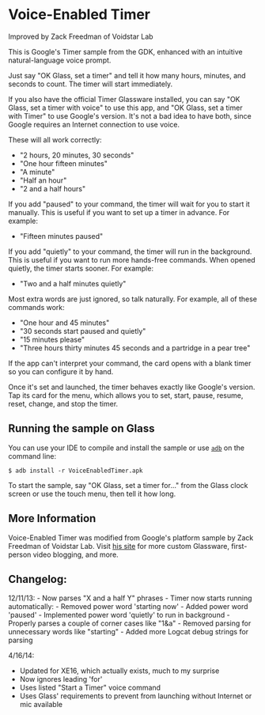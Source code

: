 Voice-Enabled Timer
===================

Improved by Zack Freedman of Voidstar Lab

This is Google's Timer sample from the GDK, enhanced with an intuitive natural-language voice prompt.

Just say "OK Glass, set a timer" and tell it how many hours, minutes, and seconds to count. The timer will start immediately.

If you also have the official Timer Glassware installed, you can say "OK Glass, set a timer with voice" to use this app, and "OK Glass, set a timer with Timer" to use Google's version. It's not a bad idea to have both, since Google requires an Internet connection to use voice.

These will all work correctly:
- "2 hours, 20 minutes, 30 seconds"
- "One hour fifteen minutes"
- "A minute"
- "Half an hour"
- "2 and a half hours"

If you add "paused" to your command, the timer will wait for you to start it manually. This is useful if you want to set up a timer in advance. For example:
- "Fifteen minutes paused"

If you add "quietly" to your command, the timer will run in the background. This is useful if you want to run more hands-free commands. When opened quietly, the timer starts sooner. For example:
- "Two and a half minutes quietly"

Most extra words are just ignored, so talk naturally. For example, all of these commands work:
- "One hour and 45 minutes"
- "30 seconds start paused and quietly"
- "15 minutes please"
- "Three hours thirty minutes 45 seconds and a partridge in a pear tree"

If the app can't interpret your command, the card opens with a blank timer so you can configure it by hand.

Once it's set and launched, the timer behaves exactly like Google's version. Tap its card for the menu, which allows you to set, start, pause, resume, reset, change, and stop the timer.

## Running the sample on Glass

You can use your IDE to compile and install the sample or use
[`adb`](https://developer.android.com/tools/help/adb.html)
on the command line:

    $ adb install -r VoiceEnabledTimer.apk

To start the sample, say "OK Glass, set a timer for..." from the Glass clock screen or use the touch menu, then tell it how long.

## More Information

Voice-Enabled Timer was modified from Google's platform sample by Zack Freedman of Voidstar Lab. Visit [his site](http://zackfreedman.com "the greatest site on the Web since Zombo.com") for more custom Glassware, first-person video blogging, and more.

## Changelog:
12/11/13: 
	- Now parses "X and a half Y" phrases
	- Timer now starts running automatically:
		- Removed power word 'starting now'
		- Added power word 'paused'
	- Implemented power word 'quietly' to run in background
	- Properly parses a couple of corner cases like "1&a"
	- Removed parsing for unnecessary words like "starting"
	- Added more Logcat debug strings for parsing

4/16/14:
- Updated for XE16, which actually exists, much to my surprise
- Now ignores leading 'for'
- Uses listed "Start a Timer" voice command
- Uses Glass' requirements to prevent from launching without Internet or mic available